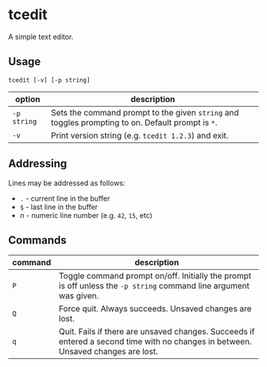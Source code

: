 # tcedit

A simple text editor.

## Usage

```
tcedit [-v] [-p string]
```

| option      | description                                                                                       |
| ----------- | ------------------------------------------------------------------------------------------------- |
| `-p string` | Sets the command prompt to the given `string` and toggles prompting to on. Default prompt is `*`. |
| `-v`        | Print version string (e.g. `tcedit 1.2.3`) and exit.                                              |

## Addressing

Lines may be addressed as follows:

* `.` - current line in the buffer
* `$` - last line in the buffer
* _n_ - numeric line number (e.g. `42`, `15`, etc)

## Commands

| command              | description                                                                                                                       |
| -------------------- | --------------------------------------------------------------------------------------------------------------------------------- |
| `P`                  | Toggle command prompt on/off. Initially the prompt is off unless the `-p string` command line argument was given.                 |
| `Q`                  | Force quit. Always succeeds. Unsaved changes are lost.                                                                            |
| `q`                  | Quit. Fails if there are unsaved changes. Succeeds if entered a second time with no changes in between. Unsaved changes are lost. |
